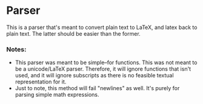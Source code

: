 # Parser

This is a parser that's meant to convert plain text to LaTeX, and latex back to plain text. The latter should be easier than the former.

### Notes:

* This parser was meant to be simple–for functions. This was not meant to be a unicode/LaTeX parser. Therefore, it will ignore functions that isn't used, and it will ignore subscripts as there is no feasible textual representation for it.
* Just to note, this method will fail "newlines" as well. It's purely for parsing simple math expressions.


<!--References-->
